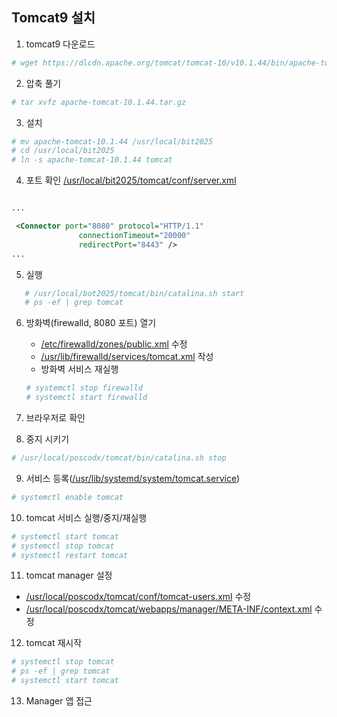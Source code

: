 ## Tomcat9 설치

1. tomcat9 다운로드
```sh
# wget https://dlcdn.apache.org/tomcat/tomcat-10/v10.1.44/bin/apache-tomcat-10.1.44.tar.gz
```

2. 압축 풀기
```sh
# tar xvfz apache-tomcat-10.1.44.tar.gz
```

3. 설치
```sh
# mv apache-tomcat-10.1.44 /usr/local/bit2025
# cd /usr/local/bit2025
# ln -s apache-tomcat-10.1.44 tomcat
```

4. 포트 확인 [/usr/local/bit2025/tomcat/conf/server.xml](https://github.com/bitacademy-poscodx/rocky-practices/blob/main/lx/usr/local/bit2025/tomcat/conf/server.xml)
```xml

...

 <Connector port="8080" protocol="HTTP/1.1"
               connectionTimeout="20000"
               redirectPort="8443" />
...

```

5. 실행
```sh
   # /usr/local/bot2025/tomcat/bin/catalina.sh start
   # ps -ef | grep tomcat
```









6. 방화벽(firewalld, 8080 포트) 열기
   - [/etc/firewalld/zones/public.xml](https://github.com/bitacademy-poscodx/rocky-practices/blob/main/lx/etc/firewalld/zones/public.xml) 수정
   - [/usr/lib/firewalld/services/tomcat.xml](https://github.com/bitacademy-poscodx/rocky-practices/blob/main/lx/usr/lib/firewalld/services/tomcat.xml) 작성
   - 방화벽 서비스 재실행
   ```sh
   # systemctl stop firewalld
   # systemctl start firewalld
   ```

7. 브라우저로 확인
8. 중지 시키기
```sh
# /usr/local/poscodx/tomcat/bin/catalina.sh stop
```

9. 서비스 등록([/usr/lib/systemd/system/tomcat.service](https://github.com/bitacademy-poscodx/rocky-practices/blob/main/lx/usr/lib/systemd/system/tomcat.service))
```sh
# systemctl enable tomcat
```

10. tomcat 서비스 실행/중지/재실행
```sh
# systemctl start tomcat
# systemctl stop tomcat
# systemctl restart tomcat
```

11. tomcat manager 설정
   - [/usr/local/poscodx/tomcat/conf/tomcat-users.xml](https://github.com/bitacademy-poscodx/rocky-practices/blob/main/lx/usr/local/poscodx/tomcat/conf/tomcat-users.xml) 수정
   - [/usr/local/poscodx/tomcat/webapps/manager/META-INF/context.xml](https://github.com/bitacademy-poscodx/rocky-practices/blob/main/lx/usr/local/poscodx/tomcat/webapps/manager/META-INF/context.xml) 수정
      
12. tomcat 재시작
```sh
# systemctl stop tomcat
# ps -ef | grep tomcat
# systemctl start tomcat
```

13. Manager 앱 접근

